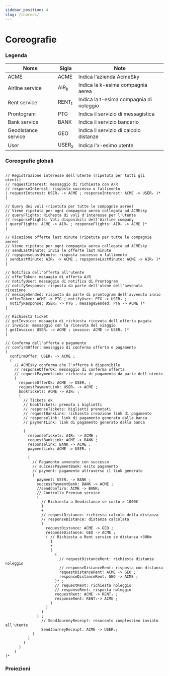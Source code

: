 ```yaml
---
sidebar_position: 4
slug: /choreos/
---
```


# Coreografie

### Legenda

| Nome                | Sigla            | Note                                |
| - | - | - |
| ACME                | ACME             | Indica l'azienda AcmeSky                |
| Airline service     | AIR<sub>k</sub>  | Indica la k-esima compagnia aerea       |
| Rent service      | RENT<sub>t</sub> | Indica la t-esima compagnia di noleggio |
| Prontogram          | PTG              | Indica il servizio di messagistica      |
| Bank service        | BANK             | Indica il servizio bancario             |
| Geodistance service | GEO              | Indica il servizio di calcolo distanze  |
| User                | USER<sub>x</sub> | Indica l'x-esimo utente                 |


### Coreografie globali
```JS

// Registrazione interesse dell'utente (ripetuta per tutti gli  utenti)
// requestInterest: messaggio di richiesta con A/R
// responseInterest: risposta successo o fallimento
( requestInterest: USERₓ -> ACME ; responseInterest: ACME -> USERₓ )* 
|   

// Query dei voli (ripetuta per tutte le compagnie aeree)
// Viene ripetuta per ogni compagnia aerea collegata ad ACMEsky
// queryFlights: Richesta di voli d'interesse per l'utente
// responseFlights: Voli disponibili dell'Airline company
( queryFlights: ACME -> AIRₖ ; responseFlights: AIRₖ -> ACME )* 
| 

// Ricezione offerte last minute (ripetuta per tutte le compagnie aeree)
// Viene ripetuta per ogni compagnia aerea collegata ad ACMEsky
// sendLastMinute: invia le offerte last minute
// repsponseLastMinute: risposta successo o fallimento
( sendLastMinute: AIRₖ -> ACME ; repsponseLastMinute: ACME -> AIRₖ )*
|

// Notifica dell'offerta all'utente
// offerToken: mesaagio di offerta A/R
// notifyUser: messaggio di notifica di Prontogram
// notifyResponse: risposta da parte dell'utene dell'avvenuta ricezione
// messageSended: risposta da parte di prontogram dell'avvenuto invio
( offerToken: ACME -> PTG ; notifyUser: PTG -> USERₓ ; 
  notifyResponse: USERₓ -> PTG ; messageSended: PTG -> ACME )*
|

// Richiesta ticket
// getInvoice: mesaagio di richiesta ricevuta dell'offerta pagata
// invoice: messaggio con la ricevuta del viaggio
( getInvoice: USERₓ -> ACME ; invoice: ACME -> USERₓ )*
|

// Conferma dell'offerta e pagamento
// confirmOffer: messaggio di conferma offerta e pagamento
( 
  confirmOffer: USERₓ -> ACME ; 
  (
    // ACMEsky conferma che l'offerta è disponibile
    // responseOfferOk: messaggio di conferma offerta
    // requestPaymentLink: richiesta di pagamento da parte dell'utente
    (   
      responseOfferOk: ACME -> USERₓ ;
      requestPaymentLink: USERₓ -> ACME ;
      bookTickets: ACME -> AIRₖ ;
      (   
        // Tickets ok
        // bookTickets: prenota i biglietti 
        // responseTickets: biglietti prenotati
        // requestBankLink: richiesta creazione link di pagamento
        // responselink: link di pagamento generato dalla banca
        // paymentLink: link di pagamento generato dalla banca

        (
          responseTickets: AIRₖ -> ACME ;
          requestBankLink: ACME -> BANK ; 
          responselink: BANK -> ACME ;
          paymentLink: ACME -> USERₓ ;

          (
            // Pagamento avvenuto con successo
            // successPaymentBank: esito pagamento
            // payment: pagamento attraverso il link generato
            (
              payment: USERₓ -> BANK ;
              successPaymentBank: BANK -> ACME ;
              //sendConfirm: ACME -> BANK;
              // Controllo Premium service
              (
                // Richiesta a Geodistance se costo > 1000€
                1 
                + 
                // requestDistance: richiesta calcolo della distanza
                // responseDistance: distanza calcolata
                (
                  requestDistance: ACME -> GEO ; 
                  responseDistance: GEO -> ACME ; 
                  ( // Richiesta a Rent service se distanza <30Km
                    1 
                    +  
                    (
                      (
                        // requestDistanceRent: richiesta distanza noleggio
                        // responseDistanceRent: risposta con distanza
                        requestDistanceRent: ACME -> GEO ; 
                        responseDistanceRent: GEO -> ACME ;
                      )* ;
                      // requestRent: richiesta noleggio
                      // responseRent: risposta noleggio
                      requestRent: ACME -> RENTₜ ; 
                      responseRent: RENTₜ-> ACME ;
                    )
                  )
                )
              ) ;
                // SendJourneyReceipt: resoconto complessivo inviato all'utente
                SendJourneyReceipt: ACME -> USERₓ;
            )
          ) 
        )
      )
    )
)*
```



### Proiezioni
